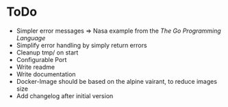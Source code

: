 ToDo
====

* Simpler error messages => Nasa example from the *The Go Programming Language*
* Simplify error handling by simply return errors
* Cleanup tmp/ on start
* Configurable Port
* Write readme
* Write documentation
* Docker-Image should be based on the alpine vairant, to reduce images size
* Add changelog after initial version
